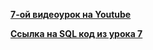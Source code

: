 [**7-ой видеоурок на Youtube**](https://youtu.be/zkF2U8FGvUo)

[**Ссылка на SQL код из урока 7**](https://disk.yandex.ru/d/1c3JBpNdwl32Pw)


